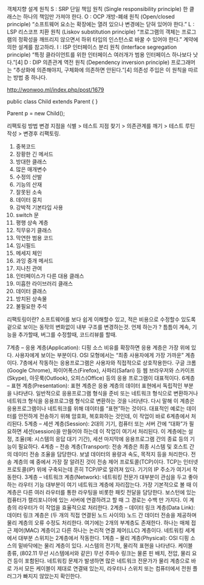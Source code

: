 객체지향 설계 원칙 
S	: SRP 단일 책임 원칙 (Single responsibility principle) 한 클래스는 하나의 책임만 가져야 한다.
O	: OCP 개방-폐쇄 원칙 (Open/closed principle) “소프트웨어 요소는 확장에는 열려 있으나 변경에는 닫혀 있어야 한다.”
L	: LSP 리스코프 치환 원칙 (Liskov substitution principle) “프로그램의 객체는 프로그램의 정확성을 깨뜨리지 않으면서 하위 타입의 인스턴스로 바꿀 수 있어야 한다.” 계약에 의한 설계를 참고하라.
I	: ISP 인터페이스 분리 원칙 (Interface segregation principle) “특정 클라이언트를 위한 인터페이스 여러개가 범용 인터페이스 하나보다 낫다.”[4]
D	: DIP 의존관계 역전 원칙 (Dependency inversion principle) 프로그래머는 “추상화에 의존해야지, 구체화에 의존하면 안된다.”[4] 의존성 주입은 이 원칙을 따르는 방법 중 하나다.


http://wonwoo.ml/index.php/post/1679

public class Child extends Parent {
}

Parent p = new Child();


리팩토링 방법
 변경 지점을 식별 > 테스트 지점 찾기 > 의존관계를 깨기 > 테스트 루틴 작성 > 변경후 리팩토링.
 
 
 1. 중복코드
 2. 장황한 긴 메서드
 3. 방대한 클래스
 4. 많은 매개변수
 5. 수정의 산발
 6. 기능의 산재
 7. 잘못된 소속
 8. 데이터 뭉치
 9. 강박적 기본타입 사용
 10. switch 문
 11. 평행 상속 계층
 12. 직무유기 클래스
 13. 막연한 범용 코드
 14. 임시필드
 15. 메세지 체인
 16. 과잉 중개 메서드
 17. 지나친 관여
 18. 인터페이스가 다른 대용 클래스
 19. 미흡한 라이브러리 클래스
 20. 데이터 클래스
 21. 방치된 상속물
 22. 불필요한 주석
 
 
 리팩토링이란? 소프트웨어를 보다 쉽게 이해할수 있고, 적은 비용으로 수정할수 있도록 겉으로 보이는 동작의 변화없이 내부 구조를 변경하는것.
 언제 하는가 ?
  틈틈이 계속, 기능을 추가할때, 버그를 수정할때, 코드리뷰를 할때.
  
  7계층 – 응용 계층(Application): 디핑 소스 비유를 확장하면 응용 계층은 가장 위에 있다. 사용자에게 보이는 부분이다. OSI 모형에서는 “최종 사용자에게 가장 가까운” 계층이다. 7층에서 작동하는 응용프로그램은 사용자와 직접적으로 상호작용한다. 구글 크롬(Google Chrome), 파이어폭스(Firefox), 사파리(Safari) 등 웹 브라우저와 스카이프(Skype), 아웃룩(Outlook), 오피스(Office) 등의 응용 프로그램이 대표적이다.
  6계층 – 표현 계층(Presentation): 표현 계층은 응용 계층의 데이터 표현에서 독립적인 부분을 나타낸다. 일반적으로 응용프로그램 형식을 준비 또는 네트워크 형식으로 변환하거나 네트워크 형식을 응용프로그램 형식으로 변환하는 것을 나타낸다. 다시 말해 이 계층은 응용프로그램이나 네트워크를 위해 데이터를 “표현”하는 것이다. 대표적인 예로는 데이터를 안전하게 전송하기 위해 암호화, 복호화하는 것인데, 이 작업이 바로 6계층에서 처리된다.
  5계층 – 세션 계층(Session): 2대의 기기, 컴퓨터 또는 서버 간에 “대화”가 필요하면 세션(session)을 만들어야 하는데 이 작업이 여기서 처리된다. 이 계층에는 설정, 조율(예: 시스템의 응답 대기 기간), 세션 마지막에 응용프로그램 간의 종료 등의 기능이 필요하다.
  4계층 – 전송 계층(Transport): 전송 계층은 최종 시스템 및 호스트 간의 데이터 전송 조율을 담당한다. 보낼 데이터의 용량과 속도, 목적지 등을 처리한다. 전송 계층의 예 중에서 가장 잘 알려진 것이 전송 제어 프로토콜(TCP)이다. TCP는 인터넷 프로토콜(IP) 위에 구축되는데 흔히 TCP/IP로 알려져 있다. 기기의 IP 주소가 여기서 작동한다.
  3계층 – 네트워크 계층(Network): 네트워킹 전문가 대부분이 관심을 두고 좋아하는 라우터 기능 대부분이 여기 네트워크 계층에 자리잡는다. 가장 기본적으로 볼 때 이 계층은 다른 여러 라우터를 통한 라우팅을 비롯한 패킷 전달을 담당한다. 보스턴에 있는 컴퓨터가 캘리포니아에 있는 서버에 연결하려고 할 때 그 경로는 수백 만 가지다. 이 계층의 라우터가 이 작업을 효율적으로 처리한다.
  2계층 – 데이터 링크 계층(Data Link): 데이터 링크 계층은 (두 개의 직접 연결된 노드 사이의) 노드 간 데이터 전송을 제공하며 물리 계층의 오류 수정도 처리한다. 여기에는 2개의 부계층도 존재한다. 하나는 매체 접근 제어(MAC) 계층이고 다른 하나는 논리적 연결 제어(LLC) 계층이다. 네트워킹 세계에서 대부분 스위치는 2계층에서 작동한다.
  1계층 – 물리 계층(Physical): OSI 디핑 소스의 밑바닥에는 물리 계층이 있다. 시스템의 전기적, 물리적 표현을 나타낸다. 케이블 종류, (802.11 무선 시스템에서와 같은) 무선 주파수 링크는 물론 핀 배치, 전압, 물리 요건 등이 포함된다. 네트워킹 문제가 발생하면 많은 네트워크 전문가가 물리 계층으로 바로 가서 모든 케이블이 제대로 연결돼 있는지, 라우터나 스위치 또는 컴퓨터에서 전원 플러그가 빠지지 않았는지 확인한다.
  
  